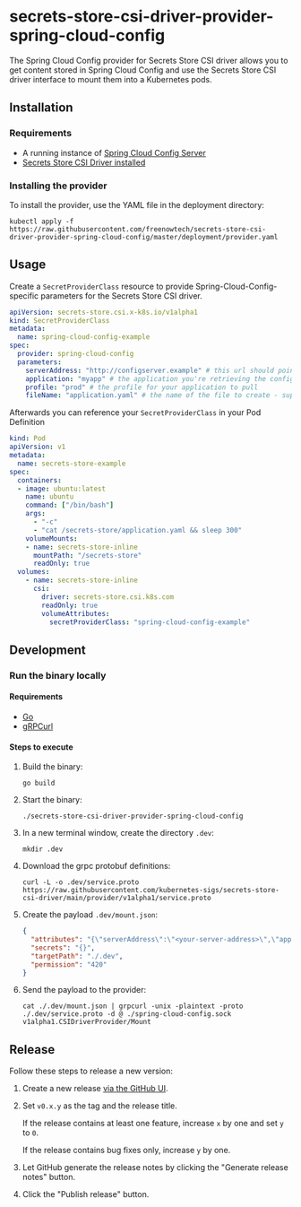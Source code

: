 # secrets-store-csi-driver-provider-spring-cloud-config

The Spring Cloud Config provider for Secrets Store CSI driver allows you to get content stored in Spring Cloud Config and use the Secrets Store CSI driver interface to mount them into a Kubernetes pods.

## Installation

### Requirements

- A running instance of [Spring Cloud Config Server](https://docs.spring.io/spring-cloud-config/docs/current/reference/html/)
- [Secrets Store CSI Driver installed](https://secrets-store-csi-driver.sigs.k8s.io/getting-started/installation.html)

### Installing the provider

To install the provider, use the YAML file in the deployment directory:

```shell
kubectl apply -f https://raw.githubusercontent.com/freenowtech/secrets-store-csi-driver-provider-spring-cloud-config/master/deployment/provider.yaml
```

## Usage

Create a `SecretProviderClass` resource to provide Spring-Cloud-Config-specific parameters for the Secrets Store CSI driver.

```yaml
apiVersion: secrets-store.csi.x-k8s.io/v1alpha1
kind: SecretProviderClass
metadata:
  name: spring-cloud-config-example
spec:
  provider: spring-cloud-config
  parameters:
    serverAddress: "http://configserver.example" # this url should point to config server
    application: "myapp" # the application you're retrieving the config for
    profile: "prod" # the profile for your application to pull
    fileName: "application.yaml" # the name of the file to create - supports extensions .yaml, .yml, .json and .properties
```

Afterwards you can reference your `SecretProviderClass` in your Pod Definition

```yaml
kind: Pod
apiVersion: v1
metadata:
  name: secrets-store-example
spec:
  containers:
  - image: ubuntu:latest
    name: ubuntu
    command: ["/bin/bash"]
    args:
      - "-c"
      - "cat /secrets-store/application.yaml && sleep 300"
    volumeMounts:
    - name: secrets-store-inline
      mountPath: "/secrets-store"
      readOnly: true
  volumes:
    - name: secrets-store-inline
      csi:
        driver: secrets-store.csi.k8s.com
        readOnly: true
        volumeAttributes:
          secretProviderClass: "spring-cloud-config-example"
```

## Development

### Run the binary locally

#### Requirements

- [Go](https://go.dev/doc/install)
- [gRPCurl](https://github.com/fullstorydev/grpcurl?tab=readme-ov-file#installation)


#### Steps to execute

1. Build the binary:
   ```shell
   go build
   ```
1. Start the binary:
   ```shell
   ./secrets-store-csi-driver-provider-spring-cloud-config
   ```
1. In a new terminal window, create the directory `.dev`:
   ```shell
   mkdir .dev
   ```
1. Download the grpc protobuf definitions:
   ```shell
   curl -L -o .dev/service.proto https://raw.githubusercontent.com/kubernetes-sigs/secrets-store-csi-driver/main/provider/v1alpha1/service.proto
   ```
1. Create the payload `.dev/mount.json`:
   ```json
   {
     "attributes": "{\"serverAddress\":\"<your-server-address>\",\"application\":\"<your application>\",\"profile\":\"<your profile>\",\"fileType\":\"json\"}",
     "secrets": "{}",
     "targetPath": "./.dev",
     "permission": "420"
   }
   ```
1. Send the payload to the provider:
   ```shell
   cat ./.dev/mount.json | grpcurl -unix -plaintext -proto ./.dev/service.proto -d @ ./spring-cloud-config.sock v1alpha1.CSIDriverProvider/Mount
   ```


## Release

Follow these steps to release a new version:

1. Create a new release [via the GitHub UI](https://github.com/freenowtech/secrets-store-csi-driver-provider-spring-cloud-config/releases/new).
2. Set `v0.x.y` as the tag and the release title.
   
   If the release contains at least one feature, increase `x` by one and set `y` to `0`.
   
   If the release contains bug fixes only, increase `y` by one.
3. Let GitHub generate the release notes by clicking the "Generate release notes" button.
4. Click the "Publish release" button.
